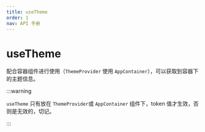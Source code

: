 ```yaml
---
title: useTheme
order: 1
nav: API 手册
---
```


# useTheme

配合容器组件进行使用（`ThemeProvider` 使用 `AppContainer`），可以获取到容器下的主题信息。

:::warning

`useTheme` 只有放在 `ThemeProvider`或 `AppContainer` 组件下，token 值才生效，否则是无效的，切记。

:::

<code src="../demos/api/useTheme.tsx"></code>
